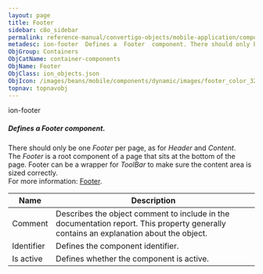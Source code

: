 ```yaml
---
layout: page
title: Footer
sidebar: c8o_sidebar
permalink: reference-manual/convertigo-objects/mobile-application/components/container-components/footer/
metadesc: ion-footer  Defines a  Footer  component. There should only be one  Footer  per page, as for  Header  and  Content . The  Footer  is a root component 
ObjGroup: Containers
ObjCatName: container-components
ObjName: Footer
ObjClass: ion_objects.json
ObjIcon: /images/beans/mobile/components/dynamic/images/footer_color_32x32.png
topnav: topnavobj
---
```

ion-footer<br/>

##### Defines a <i>Footer</i> component.<br/>
There should only be one <i>Footer</i> per page, as for <i>Header</i> and <i>Content</i>.<br/>
The <i>Footer</i> is a root component of a page that sits at the bottom of the page. Footer can be a wrapper for <i>ToolBar</i> to make sure the content area is sized correctly.<br/>
For more information: <a href='https://ionicframework.com/docs/v3/api/components/toolbar/Footer/' target='_blank'>Footer</a>.

Name | Description 
--- | ---
Comment | Describes the object comment to include in the documentation report.  This property generally contains an explanation about the object. 
Identifier | Defines the component identifier.  
Is active | Defines whether the component is active. 

